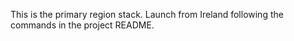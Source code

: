 This is the primary region stack. Launch from Ireland following the commands in the project README.
